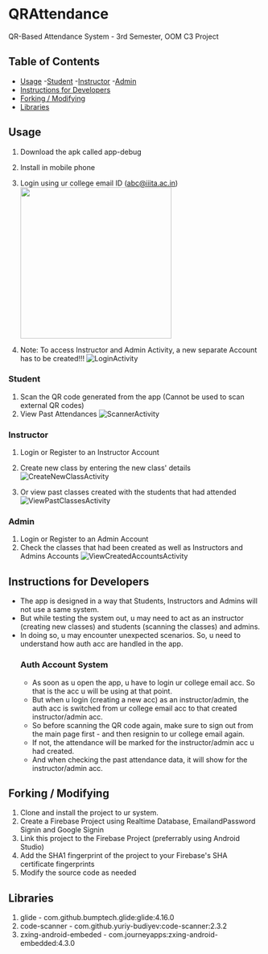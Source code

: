 # QRAttendance
QR-Based Attendance System - 3rd Semester, OOM C3 Project

## Table of Contents
- [Usage](#usage)
  -[Student](#student)
  -[Instructor](#instructor)
  -[Admin](#admin)
- [Instructions for Developers](#instructions-for-developers)
- [Forking / Modifying](#forking--modifying)
- [Libraries](#libraries)

## Usage
1. Download the apk called app-debug
2. Install in mobile phone
3. Login using ur college email ID (abc@iiita.ac.in)
   <img src="https://github.com/EzraKim09/QRAttendance/assets/117889472/7f460de2-4e5a-4183-bc0f-f113807ea3b0" width="300">

4. Note: To access Instructor and Admin Activity, a new separate Account has to be created!!!
   ![LoginActivity](https://github.com/EzraKim09/QRAttendance/assets/117889472/a78003d2-82dd-405f-bb86-81b90e90b4f1)

### Student
1. Scan the QR code generated from the app (Cannot be used to scan external QR codes)
2. View Past Attendances
   ![ScannerActivity](https://github.com/EzraKim09/QRAttendance/assets/117889472/0f5922a5-836d-4cd2-97c5-cad2a2eb7ed7)

### Instructor
1. Login or Register to an Instructor Account
2. Create new class by entering the new class' details
   ![CreateNewClassActivity](https://github.com/EzraKim09/QRAttendance/assets/117889472/f49a3876-152c-4bd4-a4f8-7ad719abe796)

3. Or view past classes created with the students that had attended
   ![ViewPastClassesActivity](https://github.com/EzraKim09/QRAttendance/assets/117889472/6dc95d7d-6002-45a2-8637-8564efa4fd27)

### Admin
1. Login or Register to an Admin Account
2. Check the classes that had been created as well as Instructors and Admins Accounts
   ![ViewCreatedAccountsActivity](https://github.com/EzraKim09/QRAttendance/assets/117889472/140e7167-b3fc-4e92-9cbf-637924f63c68)

## Instructions for Developers
- The app is designed in a way that Students, Instructors and Admins will not use a same system.
- But while testing the system out, u may need to act as an instructor (creating new classes) and students (scanning the classes) and admins.
- In doing so, u may encounter unexpected scenarios. So, u need to understand how auth acc are handled in the app.
  ### Auth Account System
  - As soon as u open the app, u have to login ur college email acc. So that is the acc u will be using at that point.
  - But when u login (creating a new acc) as an instructor/admin, the auth acc is switched from ur college email acc to that created instructor/admin acc.
  - So before scanning the QR code again, make sure to sign out from the main page first - and then resignin to ur college email again.
  - If not, the attendance will be marked for the instructor/admin acc u had created.
  - And when checking the past attendance data, it will show for the instructor/admin acc.
 
## Forking / Modifying
1. Clone and install the project to ur system.
2. Create a Firebase Project using Realtime Database, EmailandPassword Signin and Google Signin
3. Link this project to the Firebase Project (preferrably using Android Studio)
4. Add the SHA1 fingerprint of the project to your Firebase's SHA certificate fingerprints
5. Modify the source code as needed

## Libraries
1. glide - com.github.bumptech.glide:glide:4.16.0
2. code-scanner - com.github.yuriy-budiyev:code-scanner:2.3.2
3. zxing-android-embeded - com.journeyapps:zxing-android-embedded:4.3.0
